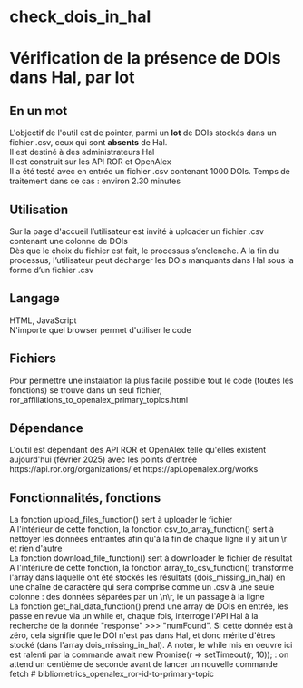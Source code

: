 # check_dois_in_hal
<h1>Vérification de la présence de DOIs dans Hal, par lot</h1>
<h2>En un mot</h2>
L'objectif de l'outil est de pointer, parmi un <b>lot</b> de DOIs stockés dans un fichier .csv, ceux  qui sont <b>absents</b> de Hal. 
<br/>
Il est destiné à des administrateurs Hal
<br/>
Il est construit sur les API ROR et OpenAlex
<br/>
Il a été testé avec en entrée un fichier .csv contenant 1000 DOIs. Temps de traitement dans ce cas : environ 2.30 minutes
<h2>Utilisation</h2>
Sur la page d'accueil l’utilisateur est invité à uploader un fichier .csv contenant une colonne de DOIs
<br/>
Dès que le choix du fichier est fait, le processus s’enclenche. A la fin du processus, l’utilisateur peut décharger les DOIs manquants dans Hal sous la forme d’un fichier .csv
<br/>
<h2>Langage</h2>
HTML, JavaScript<br/>
N'importe quel browser permet d'utiliser le code
<h2>Fichiers</h2>
Pour permettre une instalation la plus facile possible tout le code (toutes les fonctions) se trouve dans un seul fichier, ror_affiliations_to_openalex_primary_topics.html
<h2>Dépendance</h2>
L'outil est dépendant des API ROR et OpenAlex telle qu'elles existent aujourd'hui (février 2025) avec les points d'entrée https://api.ror.org/organizations/ et https://api.openalex.org/works
<h2>Fonctionnalités, fonctions</h2>
La fonction upload_files_function() sert à uploader le fichier<br/>
A l'intérieur de cette fonction, la fonction csv_to_array_function() sert à nettoyer les données entrantes afin qu'à la fin de chaque ligne il y ait un \r et rien d'autre<br/>
La fonction download_file_function() sert à downloader le fichier de résultat<br/>
A l'intériure de cette fonction, la fonction array_to_csv_function() transforme l'array dans laquelle ont été stockés les résultats (dois_missing_in_hal) en une chaîne de caractère qui sera comprise comme un .csv à une seule colonne : des données séparées par un \n\r, ie un passage à la ligne<br/>
La fonction get_hal_data_function() prend une array de DOIs en entrée, les passe en revue via un while et, chaque fois, interroge l'API Hal à la recherche de la donnée "response" >>> "numFound". Si cette donnée est à zéro, cela signifie que le DOI n'est pas dans Hal, et donc mérite d'êtres stocké (dans l'array dois_missing_in_hal). A noter, le while mis en oeuvre ici est ralenti par la commande await new Promise(r => setTimeout(r, 10)); : on attend un centième de seconde avant de lancer un nouvelle commande fetch
# bibliometrics_openalex_ror-id-to-primary-topic
